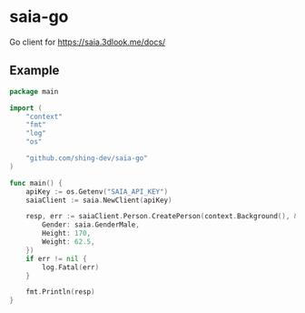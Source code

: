 # saia-go
Go client for https://saia.3dlook.me/docs/

## Example

```go
package main

import (
	"context"
	"fmt"
	"log"
	"os"

	"github.com/shing-dev/saia-go"
)

func main() {
	apiKey := os.Getenv("SAIA_API_KEY")
	saiaClient := saia.NewClient(apiKey)

	resp, err := saiaClient.Person.CreatePerson(context.Background(), &saia.CreatePersonParams{
		Gender: saia.GenderMale,
		Height: 170,
		Weight: 62.5,
	})
	if err != nil {
		log.Fatal(err)
	}

	fmt.Println(resp)
}
```